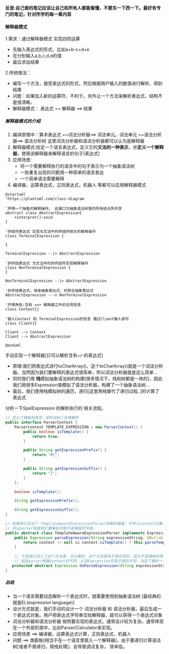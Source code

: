 **反思:自己做的笔记应该让自己和所有人都能看懂，不要东一下西一下。最好有专门的笔记，针对所学的每一章内容**

#### 解释器模式

1.需求：通过解释器模式 实现四则运算

+ 先输入表达式的形式，比如a+b-c+d+e
+ 在分别输入a,b,c,d,e的值
+ 最后求出结果

2.传统做法：

+ 编写一个方法，接受表达式的形式，然后根据用户输入的数值进行解析、得到结果
+ 问题：如果加入新的运算符，不利于。另外让一个方法来解析表达式，结构不是很清晰。
+ 解释器模式： 表达式 == 解释器 ==> 结果

##### 解释器模式的介绍

1) 编译原理中：算术表达式 ==词法分析器==> 词法单元。词法单元 ==语法分析器==> 语法分析树 这里词法分析器和语法分析器都可以认为是解释器
2) 解释器模式:给定一个语言表达式，定义它的**文法的一种表示**，并**定义一个解释器**，使用该解释器来解释语言的句子[表达式]
3) 应用场景:
    + 将一个需要解释执行的语言中的句子表示为一个抽象语法树
    + 一些重复出现的问题用一种简单的语言表达
    + 一个简单语法需要解释
4) 编译器，运算表达式，正则表达式，机器人 等都可以应用解释器模式

```puml
@startuml
'https://plantuml.com/class-diagram

'声明一个抽象的解释操作。 此接口为抽象语法树里的所有结点所共享 
abstract class AbstractExpression{
    +interpret():void
}

'终结符表达式 实现与文法中的终结符相关的解释操作
class TerminalExpression {
    
}

TerminalExpression --|> AbstractExpression

'非终结表达式 为文法中的非终结符实现解释操作
class NonTerminalExpression {
}

NonTerminalExpression --|> AbstractExpression

'非终结表达式，继承抽象表达式，并聚合抽象表达式
AbstractExpression ---o NonTerminalExpression 

'环境角色:含有 ==> 解释器之外的全局信息
class Context{}

'输入Context 和 TerminalExpression的信息 通过Client输入即可
class Client{}

Client --> Context
Client --> AbstractExpression

@enduml
```

手动实现一个解释器[只可以解析含有+/-的表达式]

+ 原理:我们把表达式进行toCharArray()，这个toCharArray()就是一个词法分析器。当然因为我们要解释的表达式很简单，所以词法分析器就是这么简单...
+ 同时我们用 **栈**模拟抽象语法树的构建[很多情况下，栈和树都是一体的]，因此我们用很多Expression类模拟了语法分析器，构建了一个抽象语法树...
+ 最后，我们使用栈模拟树的遍历，递归[这里用栈替代了递归过程..]的计算了表达式

分析一下SpelExpression 的解析执行的 相关流程。

```java
// 定义了模板的规范，即形如#{}会被解析
public interface ParserContext {
    ParserContext TEMPLATE_EXPRESSION = new ParserContext() {
        public boolean isTemplate() {
            return true;
        }

        public String getExpressionPrefix() {
            return "#{";
        }

        public String getExpressionSuffix() {
            return "}";
        }
    };

    boolean isTemplate();

    String getExpressionPrefix();

    String getExpressionSuffix();
}
```

```java
// 如果我们在这个 TemplateAwareExpressionParser的解析器里，不传入context对象，于是context就是null
// 所以parser知道我们要解析的就不是模板字符串。
public abstract class TemplateAwareExpressionParser implements ExpressionParser {
    public Expression parseExpression(String expressionString, @Nullable ParserContext context) throws ParseException {
        return context != null && context.isTemplate() ? this.parseTemplate(expressionString, context) : this.doParseExpression(expressionString, context);
    }
    
    // 于是我们进入了这个方法里，可以看到，这个方法是待子类实现的，因为不是模板的表达式也有很多分类，具体就由子类实现。
    // 因此parser根据context的不同，以及Expression实现子类的不同，决定了解析一个表达式字符串后决定生成的Expression对象是什么样的。
   protected abstract Expression doParseExpression(String expressionString, @Nullable ParserContext context) throws ParseException;
}
```

##### 总结
+ 当一个语言需要动态解析一个表达式时，就需要使用到抽象语法树 [最经典的就是EL(expression language)]
+ 设计方式就是，我们手动的设计一个 词法分析器 和 语法分析器，最后生成一个表达式对象。用户把表达式字符串交给解释器，就可以获得一个表达式对象
+ 词法分析器和语法分析器 按照要实现的表达式，通常设计较为复杂。通常体现在一个外部的类中，比如Parser/Calculator来实现。
+ 应用场景 ==> 编译器，运算表达式计算，正则表达式，机器人
+ 问题 ==> 类膨胀[相当于在一个语言里嵌入一个解释器]，由于要递归计算语法树[或者不用递归，用栈处理]，会导致调试复杂， 效率低。

